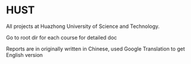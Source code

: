 # HUST
All projects at Huazhong University of Science and Technology.

Go to root dir for each course for detailed doc

Reports are in originally written in Chinese, used Google Translation to get English version 
